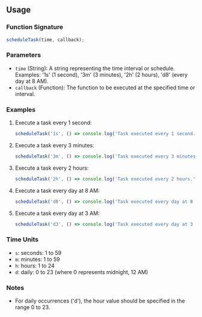 ## Usage

### Function Signature

```javascript
scheduleTask(time, callback);
```

### Parameters

* `time` (String): A string representing the time interval or schedule. Examples: '1s' (1 second), '3m' (3 minutes), '2h' (2 hours), 'd8' (every day at 8 AM).
* `callback` (Function): The function to be executed at the specified time or interval.

### Examples

1. Execute a task every 1 second:
    
    ```javascript
    scheduleTask('1s', () => console.log('Task executed every 1 second.'));
    ```
    
2. Execute a task every 3 minutes:
    
    ```javascript
    scheduleTask('3m', () => console.log('Task executed every 3 minutes.'));
    ```
    
3. Execute a task every 2 hours:
    
    ```javascript
    scheduleTask('2h', () => console.log('Task executed every 2 hours.'));
    ```
    
4. Execute a task every day at 8 AM:
    
    ```javascript
    scheduleTask('d8', () => console.log('Task executed every day at 8 AM.'));
    ```
    
5. Execute a task every day at 3 AM:
    
    ```javascript
    scheduleTask('d3', () => console.log('Task executed every day at 3 AM.'));
    ```
    

### Time Units

* `s`: seconds: 1 to 59
* `m`: minutes: 1 to 59
* `h`: hours: 1 to 24
* `d`: daily: 0 to 23 (where 0 represents midnight, 12 AM)

### Notes

* For daily occurrences ('d'), the hour value should be specified in the range 0 to 23.
